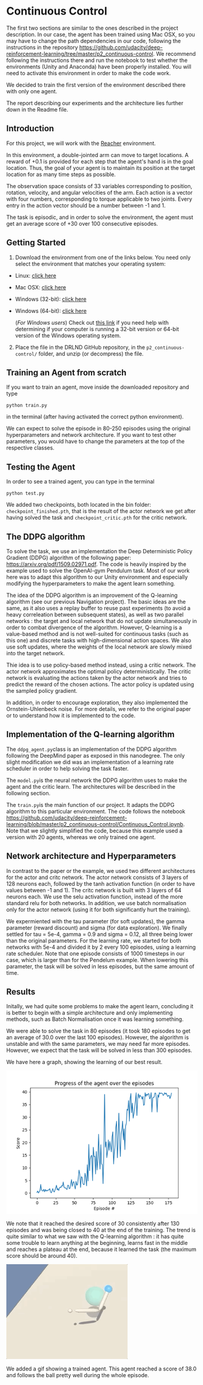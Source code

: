 [//]: # (Image References)

[image1]: https://github.com/biemann/Continuous-Control/blob/master/bin/solved_in_80.png "Solved"
[image2]: https://github.com/biemann/Continuous-Control/blob/master/bin/Reacher.gif "Gif"


# Continuous Control

The first two sections are similar to the ones described in the project description. In our case, the agent has been trained using Mac OSX, so you may have to change the path dependencies in our code, following the instructions in the repository https://github.com/udacity/deep-reinforcement-learning/tree/master/p2_continuous-control. We recommend following the instructions there and run the notebook to test whether the environments (Unity and Anaconda) have been properly installed. You will need to activate this environment in order to make the code work.

We decided to train the first version of the environment described there with only one agent.

The report describing our experiments and the architecture lies further down in the Readme file.

## Introduction

For this project, we will work with the [Reacher](https://github.com/Unity-Technologies/ml-agents/blob/master/docs/Learning-Environment-Examples.md#reacher) environment.

In this environment, a double-jointed arm can move to target locations. A reward of +0.1 is provided for each step that the agent's hand is in the goal location. Thus, the goal of your agent is to maintain its position at the target location for as many time steps as possible.

The observation space consists of 33 variables corresponding to position, rotation, velocity, and angular velocities of the arm. Each action is a vector with four numbers, corresponding to torque applicable to two joints. Every entry in the action vector should be a number between -1 and 1.

The task is episodic, and in order to solve the environment,  the agent must get an average score of +30 over 100 consecutive episodes.

## Getting Started

1. Download the environment from one of the links below.  You need only select the environment that matches your operating system:
- Linux: [click here](https://s3-us-west-1.amazonaws.com/udacity-drlnd/P2/Reacher/one_agent/Reacher_Linux.zip)
- Mac OSX: [click here](https://s3-us-west-1.amazonaws.com/udacity-drlnd/P2/Reacher/one_agent/Reacher.app.zip)
- Windows (32-bit): [click here](https://s3-us-west-1.amazonaws.com/udacity-drlnd/P2/Reacher/one_agent/Reacher_Windows_x86.zip)
- Windows (64-bit): [click here](https://s3-us-west-1.amazonaws.com/udacity-drlnd/P2/Reacher/one_agent/Reacher_Windows_x86_64.zip)

    
    (_For Windows users_) Check out [this link](https://support.microsoft.com/en-us/help/827218/how-to-determine-whether-a-computer-is-running-a-32-bit-version-or-64) if you need help with determining if your computer is running a 32-bit version or 64-bit version of the Windows operating system.

2. Place the file in the DRLND GitHub repository, in the `p2_continuous-control/` folder, and unzip (or decompress) the file. 

## Training an Agent from scratch

If you want to train an agent, move inside the downloaded repository and type 

```
python train.py
```
in the terminal (after having activated the correct python environment).

We can expect to solve the episode in 80-250 episodes using the original hyperparameters and network architecture. If you want 
to test other parameters, you would have to change the parameters at the top of the respective classes.

## Testing the Agent

In order to see a trained agent, you can type in the terminal

```
python test.py
```
We added two checkpoints, both located in the bin folder: `checkpoint_finished.pth`, that is the result of the actor network we get after having solved the task and `checkpoint_critic.pth` for the critic network.

## The DDPG algorithm

To solve the task, we use an implementation the Deep Deterministic Policy Gradient (DDPG) algorithm of the following paper: https://arxiv.org/pdf/1509.02971.pdf. The code is heavily inspired by the example used to solve the OpenAI-gym Pendulum task. Most of our work here was to adapt this algorithm to our Unity environment and especially modifying the hyperparameters to make the agent learn something.

The idea of the DDPG algorithm is an improvement of the Q-learning algorithm (see our previous Navigation project). The basic ideas are the same, as it also uses a replay buffer to reuse past experiments (to avoid a heavy correleation between subsequent states), as well as two parallel networks : the target and local network that do not update simultaneously in order to combat divergence of the algorithm. However, Q-learning is a value-based method and is not well-suited for continuous tasks (such as this one) and discrete tasks with high-dimensional action spaces. We also use soft updates, where the weights of the local network are slowly mixed into the target network.

Thie idea is to use policy-based method instead, using a critic network. The actor network approximates the optimal policy deterministically. The critic network is evaluating the actions taken by the actor network and tries to predict the reward of the chosen actions. The actor policy is updated using the sampled policy gradient.

In addition, in order to encourage exploration, they also implemented the Ornstein-Uhlenbeck noise. For more details, we refer to the original paper or to understand how it is implemented to the code.

## Implementation of the Q-learning algorithm

The `ddpg_agent.py`class is an implementation of the DDPG algorithm following the DeepMind paper as exposed in this nanodegree. The only slight modification we did was an implementation of a learning rate scheduler in order to help solving the task faster. 

The `model.py`is the neural network the DDPG algorithm uses to make the agent and the critic learn. The architectures will be described in the following section.

The `train.py`is the main function of our project. It adapts the DDPG algorithm to this particular environment. The code follows the notebook https://github.com/udacity/deep-reinforcement-learning/blob/master/p2_continuous-control/Continuous_Control.ipynb. Note that we slightly simplified the code, because this example used a version with 20 agents, whereas we only trained one agent.

## Network architecture and Hyperparameters

In contrast to the paper or the example, we used two different architectures for the actor and critc network. The actor network consists of 3 layers of 128 neurons each, followed by the tanh activation function (in order to have values between -1 and 1). The critc network is built with 3 layers of 64 neurons each. We use the selu activation function, instead of the more standard relu for both networks. In addition, we use batch normalisation only for the actor network (using it for both significantly hurt the training). 

We expermiented with the tau parameter (for soft updates), the gamma parameter (reward discount) and sigma (for data exploration). We finally settled for tau = 5e-4, gamma = 0.9 and sigma = 0.12, all three being lower than the original parameters. For the learning rate, we started for both networks with 5e-4 and divided it by 2 every 100 episodes, using a learning rate scheduler. Note that one episode consists of 1000 timesteps in our case, which is larger than for the Pendelum example. When lowering this parameter, the task will be solved in less episodes, but the same amount of time.

## Results

Initally, we had quite some problems to make the agent learn, concluding it is better to begin with a simple architecture and only implementing methods, such as Batch Normalisation once it was learning something. 

We were able to solve the task in 80 episodes (it took 180 episodes to get an average of 30.0 over the last 100 episodes). However, the algorithm is unstable and with the same parameters, we may need far more episodes. However, we expect that the task will be solved in less than 300 episodes.

We have here a graph, showing the learning of our best result. 

![Solved][image1]

We note that it reached the desired score of 30 consistently after 130 episodes and was being closed to 40 at the end of the training. The trend is quite similar to what we saw with the Q-learning algorithm : it has quite some trouble to learn anything at the beginning, learns fast in the middle and reaches a plateau at the end, because it learned the task (the maximum score should be around 40).

![Gif][image2]

We added a gif showing a trained agent. This agent reached a score of 38.0 and follows the ball pretty well during the whole episode.


